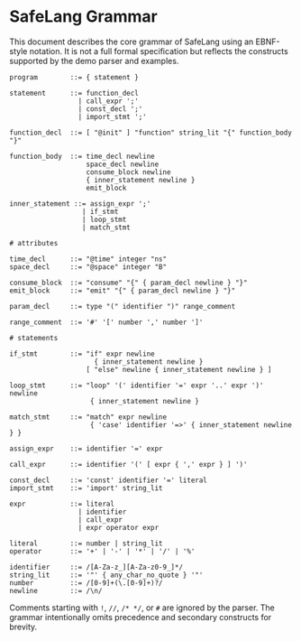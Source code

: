 # SafeLang Grammar

This document describes the core grammar of SafeLang using an EBNF-style notation.
It is not a full formal specification but reflects the constructs supported by the
demo parser and examples.

```
program        ::= { statement }

statement      ::= function_decl
                 | call_expr ';'
                 | const_decl ';'
                 | import_stmt ';'

function_decl  ::= [ "@init" ] "function" string_lit "{" function_body "}"

function_body  ::= time_decl newline
                   space_decl newline
                   consume_block newline
                   { inner_statement newline }
                   emit_block

inner_statement ::= assign_expr ';'
                  | if_stmt
                  | loop_stmt
                  | match_stmt

# attributes

time_decl      ::= "@time" integer "ns"
space_decl     ::= "@space" integer "B"

consume_block  ::= "consume" "{" { param_decl newline } "}"
emit_block     ::= "emit" "{" { param_decl newline } "}"

param_decl     ::= type "(" identifier ")" range_comment

range_comment  ::= '#' '[' number ',' number ']'

# statements

if_stmt        ::= "if" expr newline
                     { inner_statement newline }
                   [ "else" newline { inner_statement newline } ]

loop_stmt      ::= "loop" '(' identifier '=' expr '..' expr ')' newline
                    { inner_statement newline }

match_stmt     ::= "match" expr newline
                    { 'case' identifier '=>' { inner_statement newline } }

assign_expr    ::= identifier '=' expr

call_expr      ::= identifier '(' [ expr { ',' expr } ] ')'

const_decl     ::= 'const' identifier '=' literal
import_stmt    ::= 'import' string_lit

expr           ::= literal
                 | identifier
                 | call_expr
                 | expr operator expr

literal        ::= number | string_lit
operator       ::= '+' | '-' | '*' | '/' | '%'

identifier     ::= /[A-Za-z_][A-Za-z0-9_]*/
string_lit     ::= '"' { any_char_no_quote } '"'
number         ::= /[0-9]+(\.[0-9]+)?/
newline        ::= /\n/
```

Comments starting with `!`, `//`, `/* */`, or `#` are ignored by the parser.
The grammar intentionally omits precedence and secondary constructs for
brevity.

